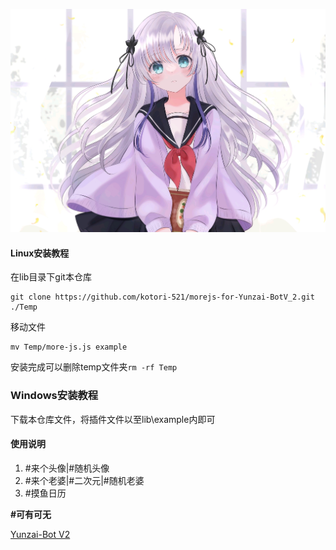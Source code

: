 ![输入图片说明](1.jpg)
#### Linux安装教程
在lib目录下git本仓库

```
git clone https://github.com/kotori-521/morejs-for-Yunzai-BotV_2.git ./Temp
```
移动文件

```
mv Temp/more-js.js example
```
安装完成可以删除temp文件夹`rm -rf Temp`
### Windows安装教程
下载本仓库文件，将插件文件以至lib\example内即可

#### 使用说明

1.  #来个头像|#随机头像
2.  #来个老婆|#二次元|#随机老婆
3.  #摸鱼日历

 **#可有可无** 

[Yunzai-Bot V2](https://github.com/yoimiya-kokomi/Yunzai-Bot)